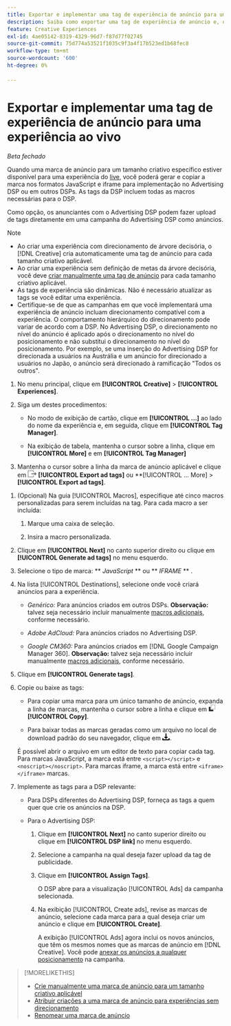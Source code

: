 ```yaml
---
title: Exportar e implementar uma tag de experiência de anúncio para uma experiência ao vivo
description: Saiba como exportar uma tag de experiência de anúncio e, opcionalmente, carregá-la em uma campanha do Advertising DSP.
feature: Creative Experiences
exl-id: 4ae05142-8319-4329-96d7-f87d77f02745
source-git-commit: 75d774a53521f1035c9f3a4f17b523ed1b68fec8
workflow-type: tm+mt
source-wordcount: '600'
ht-degree: 0%

---
```


# Exportar e implementar uma tag de experiência de anúncio para uma experiência ao vivo

*Beta fechado*

Quando uma marca de anúncio para um tamanho criativo específico estiver disponível para uma experiência do [live](experience-about.md#experience-statuses), você poderá gerar e copiar a marca nos formatos JavaScript e iframe para implementação no Advertising DSP ou em outros DSPs. As tags da DSP incluem todas as macros necessárias para o DSP.

Como opção, os anunciantes com o Advertising DSP podem fazer upload de tags diretamente em uma campanha do Advertising DSP como anúncios.

>[!NOTE]
>
>* Ao criar uma experiência com direcionamento de árvore decisória, o [!DNL Creative] cria automaticamente uma tag de anúncio para cada tamanho criativo aplicável.
>* Ao criar uma experiência sem definição de metas da árvore decisória, você deve [criar manualmente uma tag de anúncio](experience-tag-create-manually.md) para cada tamanho criativo aplicável.
>* As tags de experiência são dinâmicas. Não é necessário atualizar as tags se você editar uma experiência.
>* Certifique-se de que as campanhas em que você implementará uma experiência de anúncio incluam direcionamento compatível com a experiência. O comportamento hierárquico do direcionamento pode variar de acordo com a DSP. No Advertising DSP, o direcionamento no nível do anúncio é aplicado após o direcionamento no nível do posicionamento e não substitui o direcionamento no nível do posicionamento. Por exemplo, se uma inserção do Advertising DSP for direcionada a usuários na Austrália e um anúncio for direcionado a usuários no Japão, o anúncio será direcionado à ramificação &quot;Todos os outros&quot;.

1. No menu principal, clique em **[!UICONTROL Creative]** > **[!UICONTROL Experiences]**.

1. Siga um destes procedimentos:<!-- I see multiselect, but it's not actually working for me as of 2/3 so I don't know how exporting multiple tags works.-->

   * No modo de exibição de cartão, clique em **[!UICONTROL ...]** ao lado do nome da experiência e, em seguida, clique em **[!UICONTROL Tag Manager]**.

   * Na exibição de tabela, mantenha o cursor sobre a linha, clique em **[!UICONTROL More]** e em **[!UICONTROL Tag Manager]**

1. Mantenha o cursor sobre a linha da marca de anúncio aplicável e clique em ![Exportar marcas de anúncio](/help/creative/assets/export.png "Exportar marcas de anúncio") **[!UICONTROL Export ad tags]** ou **[!UICONTROL ... More] > **[!UICONTROL Export ad tags]**.

<!-- Tag Manager has only a list view, but no card view, as of 2/2. -->

1. (Opcional) Na guia [!UICONTROL Macros], especifique até cinco macros personalizadas para serem incluídas na tag. Para cada macro a ser incluída:

   1. Marque uma caixa de seleção.<!-- Explain more -->

   1. Insira a macro personalizada.<!-- Explain more -->

1. Clique em **[!UICONTROL Next]** no canto superior direito ou clique em **[!UICONTROL Generate ad tags]** no menu esquerdo.

1. Selecione o tipo de marca: ** *JavaScript<!-- sic -->* ** ou ** *IFRAME* ** <!-- sic -->.

1. Na lista [!UICONTROL Destinations], selecione onde você criará anúncios para a experiência.

   * *Genérico:* Para anúncios criados em outros DSPs. **Observação:** talvez seja necessário incluir manualmente [macros adicionais](/help/creative/creative-macros.md), conforme necessário.

   * *Adobe AdCloud:* Para anúncios criados no Advertising DSP.

   * *Google CM360:* Para anúncios criados em [!DNL Google Campaign Manager 360]. **Observação:** talvez seja necessário incluir manualmente [macros adicionais](/help/creative/creative-macros.md), conforme necessário.

1. Clique em **[!UICONTROL Generate tags]**.

1. Copie ou baixe as tags:

   * Para copiar uma marca para um único tamanho de anúncio, expanda a linha de marcas, mantenha o cursor sobre a linha e clique em ![Copiar](/help/creative/assets/copy.png "Copiar") **[!UICONTROL Copy]**.<!-- why diff than "Copy to clipboard icon used to copy macros for creatives? -->

   * Para baixar todas as marcas geradas como um arquivo no local de download padrão do seu navegador, clique em ![Baixar marcas](/help/creative/assets/download.png "Baixar marcas").

   É possível abrir o arquivo em um editor de texto para copiar cada tag. Para marcas JavaScript, a marca está entre `<script></script>` e `<noscript></noscript>`. Para marcas iframe, a marca está entre `<iframe></iframe>` marcas.

1. Implemente as tags para a DSP relevante:

   * Para DSPs diferentes do Advertising DSP, forneça as tags a quem quer que crie os anúncios na DSP.

   * Para o Advertising DSP:

      1. Clique em **[!UICONTROL Next]** no canto superior direito ou clique em **[!UICONTROL DSP link]** no menu esquerdo.

      1. Selecione a campanha na qual deseja fazer upload da tag de publicidade.

      1. Clique em **[!UICONTROL Assign Tags]**.

         O DSP abre para a visualização [!UICONTROL Ads] da campanha selecionada.

      1. Na exibição [!UICONTROL Create ads], revise as marcas de anúncio, selecione cada marca para a qual deseja criar um anúncio e clique em **[!UICONTROL Create]**.

         A exibição [!UICONTROL Ads] agora inclui os novos anúncios, que têm os mesmos nomes que as marcas de anúncio em [!DNL Creative]. Você pode [anexar os anúncios a qualquer posicionamento](/help/dsp/campaign-management/ads/ad-attach-to-placement.md) na campanha.

<!-- no way to get back to the Creative Tag Manager -- you have to click back through the main menu -->

<!-- Add this info, with descriptions:

## Ad tag formats

### JavaScript

### Iframe

-->

>[!MORELIKETHIS]
>
>* [Crie manualmente uma marca de anúncio para um tamanho criativo aplicável](experience-tag-create-manually.md)
>* [Atribuir criações a uma marca de anúncio para experiências sem direcionamento](experience-tag-assign-creatives.md)
>* [Renomear uma marca de anúncio](experience-tag-rename.md)
